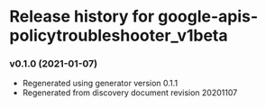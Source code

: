 # Release history for google-apis-policytroubleshooter_v1beta

### v0.1.0 (2021-01-07)

* Regenerated using generator version 0.1.1
* Regenerated from discovery document revision 20201107

